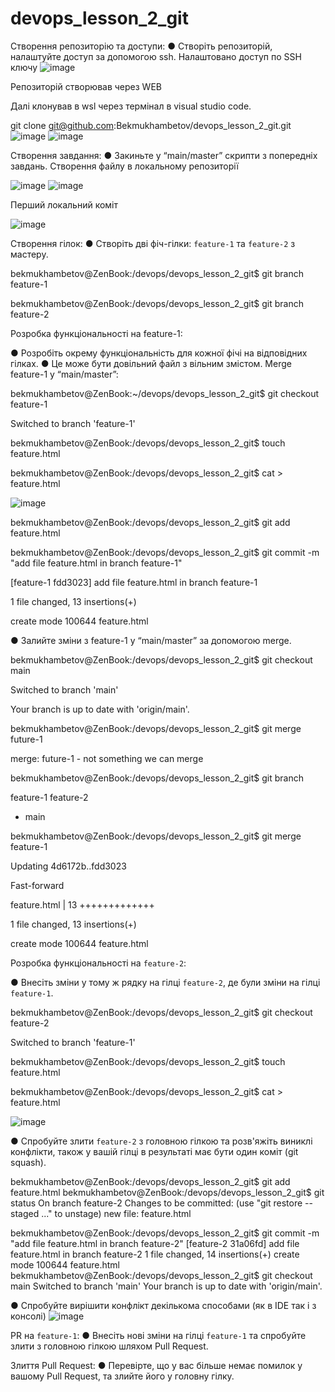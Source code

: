 # devops_lesson_2_git
Створення репозиторію та доступи:
● Створіть репозиторій, налаштуйте доступ за допомогою ssh.
Налаштовано доступ по SSH ключу
   ![image](https://github.com/user-attachments/assets/bf2d6125-5db2-489c-9136-5dd3b7b77bf5)

Репозиторій створював через WEB

Далі клонував в wsl через термінал в visual studio code.

git clone git@github.com:Bekmukhambetov/devops_lesson_2_git.git
![image](https://github.com/user-attachments/assets/ae72f96f-ce93-4807-b319-e80cfa83b478)
![image](https://github.com/user-attachments/assets/5f4593fc-2819-42aa-8d26-853c3e78e69d)

Створення завдання:
● Закиньте у “main/master” скрипти з попередніх завдань.
Створення файлу в локальному репозиторії
   
![image](https://github.com/user-attachments/assets/14d40709-1754-4df3-916f-3b03214a3f5c)
![image](https://github.com/user-attachments/assets/40e7063b-5d78-48a6-8821-4ff059878812)

Перший локальний коміт

![image](https://github.com/user-attachments/assets/67245bc1-8a0d-4363-85d1-a357362893b2)

Створення гілок:
● Створіть дві фіч-гілки: `feature-1` та `feature-2` з мастеру.

bekmukhambetov@ZenBook:/devops/devops_lesson_2_git$ git branch feature-1

bekmukhambetov@ZenBook:/devops/devops_lesson_2_git$ git branch feature-2

Розробка функціональності на feature-1:

● Розробіть окрему функціональність для кожної фічі на відповідних гілках.
● Це може бути довільний файл з вільним змістом.
Merge feature-1 у “main/master”:

bekmukhambetov@ZenBook:~/devops/devops_lesson_2_git$ git checkout feature-1 

Switched to branch 'feature-1'

bekmukhambetov@ZenBook:/devops/devops_lesson_2_git$ touch feature.html

bekmukhambetov@ZenBook:/devops/devops_lesson_2_git$ cat > feature.html 

 ![image](https://github.com/user-attachments/assets/6f2b7e38-a894-4e48-85a1-8f5873235912)
   
bekmukhambetov@ZenBook:/devops/devops_lesson_2_git$ git add feature.html 

bekmukhambetov@ZenBook:/devops/devops_lesson_2_git$ git commit -m "add file feature.html in branch feature-1"

[feature-1 fdd3023] add file feature.html in branch feature-1

 1 file changed, 13 insertions(+)
 
 create mode 100644 feature.html
 

● Залийте зміни з feature-1 у “main/master” за допомогою merge.

bekmukhambetov@ZenBook:/devops/devops_lesson_2_git$ git checkout main 

Switched to branch 'main'

Your branch is up to date with 'origin/main'.

bekmukhambetov@ZenBook:/devops/devops_lesson_2_git$ git merge future-1

merge: future-1 - not something we can merge

bekmukhambetov@ZenBook:/devops/devops_lesson_2_git$ git branch

  feature-1
  feature-2
* main
  
bekmukhambetov@ZenBook:/devops/devops_lesson_2_git$ git merge feature-1

Updating 4d6172b..fdd3023

Fast-forward

 feature.html | 13 +++++++++++++
 
 1 file changed, 13 insertions(+)
 
 create mode 100644 feature.html
 


Розробка функціональності на `feature-2`:

● Внесіть зміни у тому ж рядку на гілці `feature-2`, де були зміни на гілці `feature-1`.

bekmukhambetov@ZenBook:/devops/devops_lesson_2_git$ git checkout feature-2 

Switched to branch 'feature-1'

bekmukhambetov@ZenBook:/devops/devops_lesson_2_git$ touch feature.html

bekmukhambetov@ZenBook:/devops/devops_lesson_2_git$ cat > feature.html 

![image](https://github.com/user-attachments/assets/9eadcfce-2349-485e-9b03-bae47ac6f87c)

● Спробуйте злити `feature-2` з головною гілкою та розв'яжіть виниклі конфлікти, також
у вашій гілці в результаті має бути один коміт (git squash).

bekmukhambetov@ZenBook:/devops/devops_lesson_2_git$ git add feature.html 
bekmukhambetov@ZenBook:/devops/devops_lesson_2_git$ git status 
On branch feature-2
Changes to be committed:
  (use "git restore --staged <file>..." to unstage)
        new file:   feature.html

bekmukhambetov@ZenBook:/devops/devops_lesson_2_git$ git commit -m "add file feature.html in branch feature-2"
[feature-2 31a06fd] add file feature.html in branch feature-2
 1 file changed, 14 insertions(+)
 create mode 100644 feature.html
bekmukhambetov@ZenBook:/devops/devops_lesson_2_git$ git checkout main 
Switched to branch 'main'
Your branch is up to date with 'origin/main'.

● Спробуйте вирішити конфлікт декількома способами (як в IDE так і з консолі)
![image](https://github.com/user-attachments/assets/8ccf9503-eccf-481b-88fc-41a37fdf6935)

PR на `feature-1`:
● Внесіть нові зміни на гілці `feature-1` та спробуйте злити з головною гілкою шляхом Pull Request.

Злиття Pull Request:
● Перевірте, що у вас більше немає помилок у вашому Pull Request, та злийте його у головну гілку.

